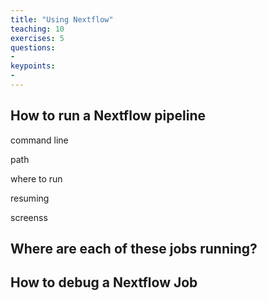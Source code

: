```yaml
---
title: "Using Nextflow"
teaching: 10
exercises: 5
questions:
-
keypoints:
-
---
```

## How to run a Nextflow pipeline

command line

path

where to run

resuming

screenss

## Where are each of these jobs running?


## How to debug a Nextflow Job
